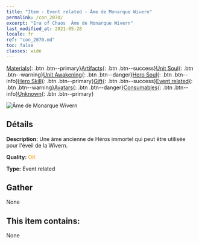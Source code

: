 ```yaml
---
title: "Item - Event related - Âme de Monarque Wivern"
permalink: /con_2070/
excerpt: "Era of Chaos  Âme de Monarque Wivern"
last_modified_at: 2021-05-28
locale: fr
ref: "con_2070.md"
toc: false
classes: wide
---
```

 [Materials](/ItemsFR/){: .btn .btn--primary}[Artifacts](/ItemsFR/Artifacts/){: .btn .btn--success}[Unit Soul](/ItemsFR/UnitSoul/){: .btn .btn--warning}[Unit Awakening](/ItemsFR/UnitAwakening/){: .btn .btn--danger}[Hero Soul](/ItemsFR/HeroSoul/){: .btn .btn--info}[Hero Skill](/ItemsFR/HeroSkill/){: .btn .btn--primary}[Gift](/ItemsFR/Gift/){: .btn .btn--success}[Event related](/ItemsFR/Events/){: .btn .btn--warning}[Avatars](/ItemsFR/Avatars/){: .btn .btn--danger}[Consumables](/ItemsFR/Consumables/){: .btn .btn--info}[Unknown](/ItemsFR/Unknown/){: .btn .btn--primary}

 ![Âme de Monarque Wivern](/images/t/juexing_806.jpg)

## Détails
 **Description:** Une âme ancienne de Héros immortel qui peut être utilisée pour l'éveil de la Wivern.

 **Quality:** <span style="color: #FF8C00">OK</span>

 **Type:** Event related

## Gather

  None

## This item contains:

  None

